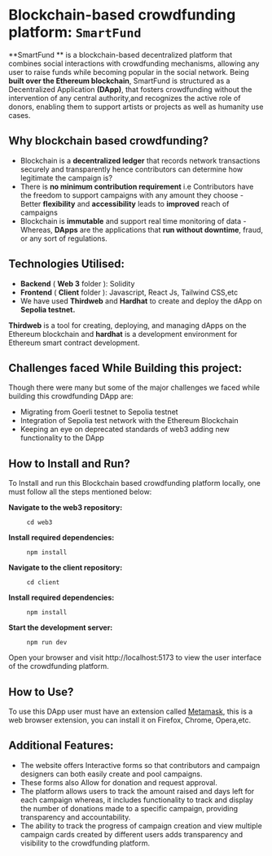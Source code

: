 # Blockchain-based crowdfunding platform: `SmartFund `

**SmartFund ** is a blockchain-based decentralized platform that combines social interactions with crowdfunding mechanisms, allowing any user to raise funds while becoming popular in the social network. Being **built over the Ethereum blockchain**, SmartFund  is structured as a Decentralized Application **(DApp)**, that fosters crowdfunding without the intervention of any central authority,and recognizes the active role of donors, enabling them to support artists or projects as well as humanity use cases.


## Why blockchain based crowdfunding?

- Blockchain is a **decentralized ledger** that records network transactions securely and transparently hence contributors can determine how legitimate the campaign is?
- There is **no minimum contribution requirement** i.e Contributors have the freedom to support campaigns with any amount they choose
-‌ Better **flexibility** and **accessibility** leads to **improved** reach of campaigns
- Blockchain is **immutable** and support real time monitoring of data
-‌ Whereas, **DApps** are the applications that **run without downtime**, fraud, or any sort of regulations.


## Technologies Utilised:

- **Backend** ( **Web 3** folder ): Solidity
- **Frontend** ( **Client** folder ): Javascript, React Js, Tailwind CSS,etc
- We have used **Thirdweb** and **Hardhat** to create and deploy the dApp on **Sepolia testnet.**

**Thirdweb** is a tool for creating, deploying, and managing dApps on the Ethereum blockchain and **hardhat** is a development environment for Ethereum smart contract development.


## Challenges faced While Building this project:

Though there were many but some of the major challenges we faced while building this crowdfunding DApp are:
- Migrating from Goerli testnet to Sepolia testnet
- Integration of Sepolia test network with the Ethereum Blockchain
- Keeping an eye on deprecated standards of web3 adding new functionality to the DApp

## How to Install and Run?

To Install and run this Blockchain based crowdfunding platform locally, one must follow all the steps mentioned below:



**Navigate to the web3 repository:**

         cd web3

**Install required dependencies:**

         npm install

**Navigate to the client repository:**

         cd client

**Install required dependencies:**

         npm install

**Start the development server:**

         npm run dev

Open your browser and visit http://localhost:5173 to view the user interface of the crowdfunding platform.

## How to Use?

To use this DApp user must have an extension called [Metamask](https://metamask.io/download/), this is a web browser extension, you can install it on Firefox, Chrome, Opera,etc.


## Additional Features: 
   
- The website offers Interactive forms so that contributors and campaign designers can both easily create and pool campaigns. 
- These forms also Allow for donation and request approval.
- The platform allows users to track the amount raised and days left for each campaign whereas, it includes functionality to track and display the number of donations made to a specific campaign, providing transparency and accountability.
- The ability to track the progress of campaign creation and view multiple campaign cards created by different users adds transparency and visibility to the crowdfunding platform.

